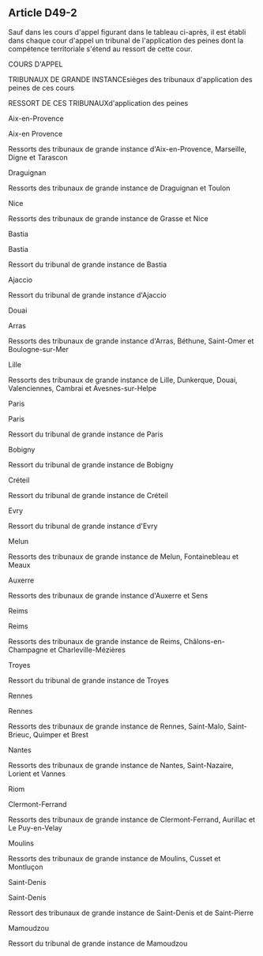 Article D49-2
----
Sauf dans les cours d'appel figurant dans le tableau ci-après, il est établi
dans chaque cour d'appel un tribunal de l'application des peines dont la
compétence territoriale s'étend au ressort de cette cour.

COURS D'APPEL

TRIBUNAUX DE GRANDE INSTANCEsièges des tribunaux d'application des peines de ces
cours

RESSORT DE CES TRIBUNAUXd'application des peines

Aix-en-Provence

Aix-en Provence

Ressorts des tribunaux de grande instance d'Aix-en-Provence, Marseille, Digne et
Tarascon

Draguignan

Ressorts des tribunaux de grande instance de Draguignan et Toulon

Nice

Ressorts des tribunaux de grande instance de Grasse et Nice

Bastia

Bastia

Ressort du tribunal de grande instance de Bastia

Ajaccio

Ressort du tribunal de grande instance d'Ajaccio

Douai

Arras

Ressorts des tribunaux de grande instance d'Arras, Béthune, Saint-Omer et
Boulogne-sur-Mer

Lille

Ressorts des tribunaux de grande instance de Lille, Dunkerque, Douai,
Valenciennes, Cambrai et Avesnes-sur-Helpe

Paris

Paris

Ressort du tribunal de grande instance de Paris

Bobigny

Ressort du tribunal de grande instance de Bobigny

Créteil

Ressort du tribunal de grande instance de Créteil

Evry

Ressort du tribunal de grande instance d'Evry

Melun

Ressorts des tribunaux de grande instance de Melun, Fontainebleau et Meaux

Auxerre

Ressorts des tribunaux de grande instance d'Auxerre et Sens

Reims

Reims

Ressorts des tribunaux de grande instance de Reims, Châlons-en-Champagne et
Charleville-Mézières

Troyes

Ressort du tribunal de grande instance de Troyes

Rennes

Rennes

Ressorts des tribunaux de grande instance de Rennes, Saint-Malo, Saint-Brieuc,
Quimper et Brest

Nantes

Ressorts des tribunaux de grande instance de Nantes, Saint-Nazaire, Lorient et
Vannes

Riom

Clermont-Ferrand

Ressorts des tribunaux de grande instance de Clermont-Ferrand, Aurillac et Le
Puy-en-Velay

Moulins

Ressorts des tribunaux de grande instance de Moulins, Cusset et Montluçon

Saint-Denis

Saint-Denis

Ressort des tribunaux de grande instance de Saint-Denis et de Saint-Pierre

Mamoudzou

Ressort du tribunal de grande instance de Mamoudzou

